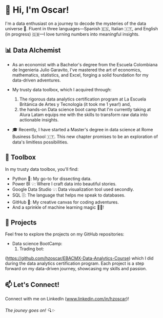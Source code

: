 <!-- Header Section -->
# 👋 Hi, I'm Oscar!

I'm a data enthusiast on a journey to decode the mysteries of the data universe 🚀. Fluent in three languages—Spanish 🇪🇸, Italian 🇮🇹, and English (in progress) 🇬🇧—I love turning numbers into meaningful insights.

<!-- About Me Section -->
## 📊 Data Alchemist

- As an economist with a Bachelor's degree from the Escuela Colombiana de Ingenieria Julio Garavito, I've mastered the art of economics, mathematics, statistics, and Excel, forging a solid foundation for my data-driven adventures.

- My trusty data toolbox, which I acquired through:
  1. The rigorous data analytics certification program at La Escuela Británica de Artes y Tecnología (it took me 1 year!) and,
  2. the hands-on Data science boot camp that I'm currently taking at Alura Latam 
 equips me with the skills to transform raw data into actionable insights.


- 🎓 Recently, I have started a Master's degree in data science at Rome Business School 🇮🇹. This new chapter promises to be an exploration of data's limitless possibilities.

<!-- Skills Section -->
## 💼 Toolbox

In my trusty data toolbox, you'll find:
- Python 🐍: My go-to for dissecting data.
- Power BI 💡: Where I craft data into beautiful stories.
- Google Data Studio 💡: Data visualization tool used secondly.
- SQL 🗄️: The language that helps me speak to databases.
- GitHub 🐙: My creative canvas for coding adventures.
- And a sprinkle of machine learning magic 🧙‍♂️!

<!-- Projects Section -->
## 🚀 Projects

Feel free to explore the projects on my GitHub repositories:

- Data science BootCamp:
    1. Trading bot: 


(https://github.com/hzoscar/EBACMX-Data-Analytics-Course) which I did during the data analytics certification program. Each project is a step forward on my data-driven journey, showcasing my skills and passion.

<!-- Contact Section -->
## 📫 Let's Connect!

Connect with me on LinkedIn (www.linkedin.com/in/hzoscar)!

<!-- Footer Section -->
###### The jouney goes on! 🔍✨
